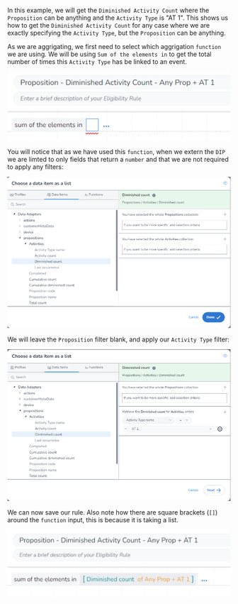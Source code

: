 In this example, we will get the `Diminished Activity Count` where the `Proposition` can be anything and the `Activity Type` is "AT 1". This shows us how to get the `Diminished Activity Count` for any case where we are exactly specifying the `Activity Type`, but the `Proposition` can be anything.

As we are aggrigating, we first need to select which aggrigation `function` we are using. We will be using `Sum of the elements in` to get the total number of times this `Activity Type` has be linked to an event.

![](interest-diminished_activity_count-single_activity-all_propositions-1.png)

You will notice that as we have used this `function`, when we extern the `DIP` we are limted to only fields that return a `number` and that we are not required to apply any filters:

![](interest-diminished_activity_count-single_activity-all_propositions-2.png)

We will leave the `Proposition` filter blank, and apply our `Activity Type` filter:

![](interest-diminished_activity_count-single_activity-all_propositions-3.png)

We can now save our rule. Also note how there are square brackets (`[]`) around the `function` input, this is because it is taking a list.

![](interest-diminished_activity_count-single_activity-all_propositions-4.png)
